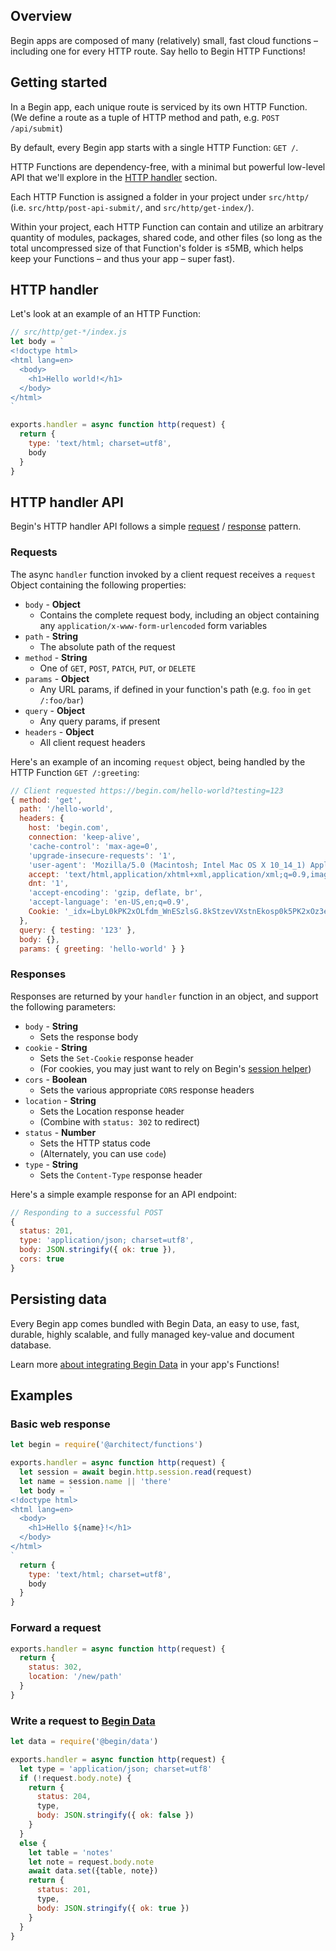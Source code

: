 ## Overview

Begin apps are composed of many (relatively) small, fast cloud functions – including one for every HTTP route. Say hello to Begin HTTP Functions!


## Getting started

In a Begin app, each unique route is serviced by its own HTTP Function. (We define a route as a tuple of HTTP method and path, e.g. `POST /api/submit`)

By default, every Begin app starts with a single HTTP Function: `GET /`.

HTTP Functions are dependency-free, with a minimal but powerful low-level API that we'll explore in the [HTTP handler](#http-handler) section.

Each HTTP Function is assigned a folder in your project under `src/http/` (i.e. `src/http/post-api-submit/`, and `src/http/get-index/`).

Within your project, each HTTP Function can contain and utilize an arbitrary quantity of modules, packages, shared code, and other files (so long as the total uncompressed size of that Function's folder is ≤5MB, which helps keep your Functions – and thus your app – super fast).


## HTTP handler

Let's look at an example of an HTTP Function:

```javascript
// src/http/get-*/index.js
let body = `
<!doctype html>
<html lang=en>
  <body>
    <h1>Hello world!</h1>
  </body>
</html>
`

exports.handler = async function http(request) {
  return {
    type: 'text/html; charset=utf8',
    body
  }
}
```


## HTTP handler API

Begin's HTTP handler API follows a simple [request](#requests) / [response](#responses) pattern.


### Requests

The async `handler` function invoked by a client request receives a `request` Object containing the following properties:

- `body` - **Object**
  - Contains the complete request body, including an object containing any `application/x-www-form-urlencoded` form variables
- `path` - **String**
  - The absolute path of the request
- `method` - **String**
  - One of `GET`, `POST`, `PATCH`, `PUT`, or `DELETE`
- `params` - **Object**
  - Any URL params, if defined in your function's path (e.g. `foo` in `get /:foo/bar`)
- `query` - **Object**
  - Any query params, if present
- `headers` - **Object**
  - All client request headers

Here's an example of an incoming `request` object, being handled by the HTTP Function `GET /:greeting`:

```javascript
// Client requested https://begin.com/hello-world?testing=123
{ method: 'get',
  path: '/hello-world',
  headers: {
    host: 'begin.com',
    connection: 'keep-alive',
    'cache-control': 'max-age=0',
    'upgrade-insecure-requests': '1',
    'user-agent': 'Mozilla/5.0 (Macintosh; Intel Mac OS X 10_14_1) AppleWebKit/537.36 (KHTML, like Gecko) Chrome/70.0.3538.110 Safari/537.36',
    accept: 'text/html,application/xhtml+xml,application/xml;q=0.9,image/webp,image/apng,*/*;q=0.8',
    dnt: '1',
    'accept-encoding': 'gzip, deflate, br',
    'accept-language': 'en-US,en;q=0.9',
    Cookie: '_idx=LbyL0kPK2xOLfdm_WnESzlsG.8kStzevVXstnEkosp0k5PK2xOz3e820NtoEx1b3VXnEC8'
  },
  query: { testing: '123' },
  body: {},
  params: { greeting: 'hello-world' } }
```


### Responses

Responses are returned by your `handler` function in an object, and support the following parameters:

- `body` - **String**
  - Sets the response body
- `cookie` - **String**
  - Sets the `Set-Cookie` response header
  - (For cookies, you may just want to rely on Begin's [session helper](/en/functions/sessions/))
- `cors` - **Boolean**
  - Sets the various appropriate `CORS` response headers
- `location` - **String**
  - Sets the Location response header
  - (Combine with `status: 302` to redirect)
- `status` - **Number**
  - Sets the HTTP status code
  - (Alternately, you can use `code`)
- `type` - **String**
  - Sets the `Content-Type` response header


Here's a simple example response for an API endpoint:

```javascript
// Responding to a successful POST
{
  status: 201,
  type: 'application/json; charset=utf8',
  body: JSON.stringify({ ok: true }),
  cors: true
}
```


## Persisting data

Every Begin app comes bundled with Begin Data, an easy to use, fast, durable, highly scalable, and fully managed key-value and document database.

Learn more [about integrating Begin Data](/en/data/begin-data/) in your app's Functions!


## Examples

### Basic web response

```js
let begin = require('@architect/functions')

exports.handler = async function http(request) {
  let session = await begin.http.session.read(request)
  let name = session.name || 'there'
  let body = `
<!doctype html>
<html lang=en>
  <body>
    <h1>Hello ${name}!</h1>
  </body>
</html>
`
  return {
    type: 'text/html; charset=utf8',
    body
  }
}
```

### Forward a request

```js
exports.handler = async function http(request) {
  return {
    status: 302,
    location: '/new/path'
  }
}
```

### Write a request to [Begin Data](/en/data/begin-data/)

```js
let data = require('@begin/data')

exports.handler = async function http(request) {
  let type = 'application/json; charset=utf8'
  if (!request.body.note) {
    return {
      status: 204,
      type,
      body: JSON.stringify({ ok: false })
    }
  }
  else {
    let table = 'notes'
    let note = request.body.note
    await data.set({table, note})
    return {
      status: 201,
      type,
      body: JSON.stringify({ ok: true })
    }
  }
}
```
